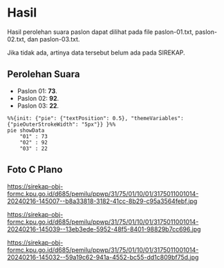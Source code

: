 # Hasil

Hasil perolehan suara paslon dapat dilihat pada file paslon-01.txt, paslon-02.txt, dan paslon-03.txt.

Jika tidak ada, artinya data tersebut belum ada pada SIREKAP.

## Perolehan Suara

 * Paslon 01: **73**.
 * Paslon 02: **92**.
 * Paslon 03: **22**.

```mermaid
%%{init: {"pie": {"textPosition": 0.5}, "themeVariables": {"pieOuterStrokeWidth": "5px"}} }%%
pie showData
    "01" : 73
    "02" : 92
    "03" : 22
```
## Foto C Plano

https://sirekap-obj-formc.kpu.go.id/d685/pemilu/ppwp/31/75/01/10/01/3175011001014-20240216-145007--b8a33818-3182-41cc-8b29-c95a3564febf.jpg

https://sirekap-obj-formc.kpu.go.id/d685/pemilu/ppwp/31/75/01/10/01/3175011001014-20240216-145039--13eb3ede-5952-48f5-8401-98829b7cc696.jpg

https://sirekap-obj-formc.kpu.go.id/d685/pemilu/ppwp/31/75/01/10/01/3175011001014-20240216-145032--59a19c62-941a-4552-bc55-dd1c809bf75d.jpg
